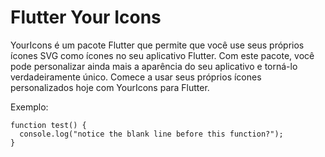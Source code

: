 # Flutter Your Icons
YourIcons é um pacote Flutter que permite que você use seus próprios ícones SVG como ícones no seu aplicativo Flutter. Com este pacote, você pode personalizar ainda mais a aparência do seu aplicativo e torná-lo verdadeiramente único. Comece a usar seus próprios ícones personalizados hoje com YourIcons para Flutter.


Exemplo:

```
function test() {
  console.log("notice the blank line before this function?");
}
```
